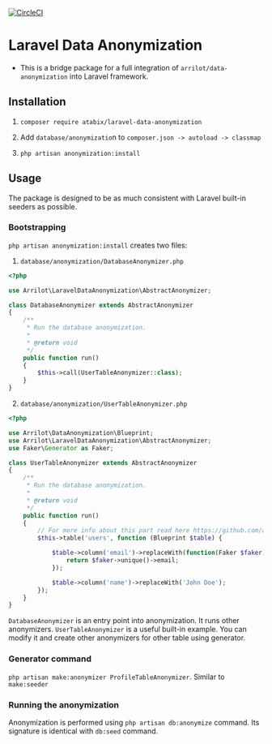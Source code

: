 [![CircleCI](https://circleci.com/gh/atabix/laravel-data-anonymization.svg?style=svg)](https://github.com/atabix/laravel-data-anonymization)

# Laravel Data Anonymization

* This is a bridge package for a full integration of `arrilot/data-anonymization` into Laravel framework.

## Installation

1. ```composer require atabix/laravel-data-anonymization```

2. Add `database/anonymizatio`n to `composer.json -> autoload -> classmap`

3. `php artisan anonymization:install`


## Usage

The package is designed to be as much consistent with Laravel built-in seeders as possible.

### Bootstrapping

`php artisan anonymization:install` creates two files:

1) `database/anonymization/DatabaseAnonymizer.php`

```php
<?php

use Arrilot\LaravelDataAnonymization\AbstractAnonymizer;

class DatabaseAnonymizer extends AbstractAnonymizer
{
    /**
     * Run the database anonymization.
     *
     * @return void
     */
    public function run()
    {
        $this->call(UserTableAnonymizer::class);
    }
}

```

2) `database/anonymization/UserTableAnonymizer.php`

```php
<?php

use Arrilot\DataAnonymization\Blueprint;
use Arrilot\LaravelDataAnonymization\AbstractAnonymizer;
use Faker\Generator as Faker;

class UserTableAnonymizer extends AbstractAnonymizer
{
    /**
     * Run the database anonymization.
     *
     * @return void
     */
    public function run()
    {
        // For more info about this part read here https://github.com/arrilot/data-anonymization
        $this->table('users', function (Blueprint $table) {

            $table->column('email')->replaceWith(function(Faker $faker) {
                return $faker->unique()->email;
            });

            $table->column('name')->replaceWith('John Doe');
        });
    }
}

```

`DatabaseAnonymizer` is an entry point into anonymization. It runs other anonymizers.
`UserTableAnonymizer` is a useful built-in example. You can modify it and create other anonymizers for other table using generator.

### Generator command

`php artisan make:anonymizer ProfileTableAnonymizer`. Similar to `make:seeder`

### Running the anonymization

Anonymization is performed using `php artisan db:anonymize` command.
Its signature is identical with `db:seed` command.

